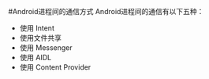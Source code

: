 #Android进程间的通信方式
Android进程间的通信有以下五种：
- 使用 Intent
- 使用文件共享
- 使用 Messenger
- 使用 AIDL
- 使用 Content Provider
